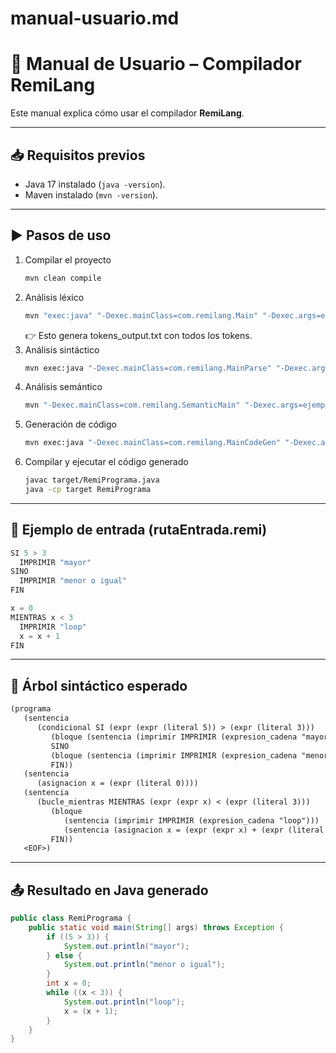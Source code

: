 # manual-usuario.md

# 📘 Manual de Usuario – Compilador RemiLang

Este manual explica cómo usar el compilador **RemiLang**.

---

## 📥 Requisitos previos

* Java 17 instalado (`java -version`).
* Maven instalado (`mvn -version`).

---

## ▶️ Pasos de uso

1. Compilar el proyecto
     ```bash
     mvn clean compile
     ```
2. Análisis léxico
     ```bash
     mvn "exec:java" "-Dexec.mainClass=com.remilang.Main" "-Dexec.args=ejemplo.remi"
     ```
     👉 Esto genera tokens_output.txt con todos los tokens.
3. Análisis sintáctico
     ```bash
     mvn exec:java "-Dexec.mainClass=com.remilang.MainParse" "-Dexec.args=ejemplo.remi"
     ```
4. Análisis semántico
     ```bash
     mvn "-Dexec.mainClass=com.remilang.SemanticMain" "-Dexec.args=ejemplo.remi" exec:java
     ```
5. Generación de código
     ```bash
     mvn exec:java "-Dexec.mainClass=com.remilang.MainCodeGen" "-Dexec.args=ejemplo.remi"
     ```
6. Compilar y ejecutar el código generado
     ```bash
     javac target/RemiPrograma.java
     java -cp target RemiPrograma
     ```

---

## 📖 Ejemplo de entrada (rutaEntrada.remi)
```java
SI 5 > 3
  IMPRIMIR "mayor"
SINO
  IMPRIMIR "menor o igual"
FIN

x = 0
MIENTRAS x < 3
  IMPRIMIR "loop"
  x = x + 1
FIN
```

---

## 🌳 Árbol sintáctico esperado
```txt
(programa 
   (sentencia 
      (condicional SI (expr (expr (literal 5)) > (expr (literal 3))) 
         (bloque (sentencia (imprimir IMPRIMIR (expresion_cadena "mayor")))) 
         SINO 
         (bloque (sentencia (imprimir IMPRIMIR (expresion_cadena "menor o igual")))) 
         FIN)) 
   (sentencia 
      (asignacion x = (expr (literal 0)))) 
   (sentencia 
      (bucle_mientras MIENTRAS (expr (expr x) < (expr (literal 3))) 
         (bloque 
            (sentencia (imprimir IMPRIMIR (expresion_cadena "loop"))) 
            (sentencia (asignacion x = (expr (expr x) + (expr (literal 1)))))) 
         FIN)) 
   <EOF>)
```

---

## 📤 Resultado en Java generado
```java
public class RemiPrograma {
    public static void main(String[] args) throws Exception {
        if ((5 > 3)) {
            System.out.println("mayor");
        } else {
            System.out.println("menor o igual");
        }
        int x = 0;
        while ((x < 3)) {
            System.out.println("loop");
            x = (x + 1);
        }
    }
}
```